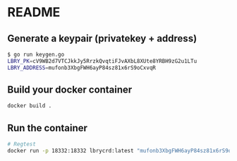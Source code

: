 # README

## Generate a keypair (privatekey + address)

```bash
$ go run keygen.go
LBRY_PK=cV9WB2d7VTCJkkJy5RrzkQvqtiFJvAXbL8XUte8YRBH9zG2u1LTu
LBRY_ADDRESS=mufonb3XbgFWH6ayP84sz81x6rS9oCxvqR
```

## Build your docker container

```bash
docker build .
```

## Run the container

```bash
# Regtest
docker run -p 18332:18332 lbrycrd:latest "mufonb3XbgFWH6ayP84sz81x6rS9oCxvqR"
```
